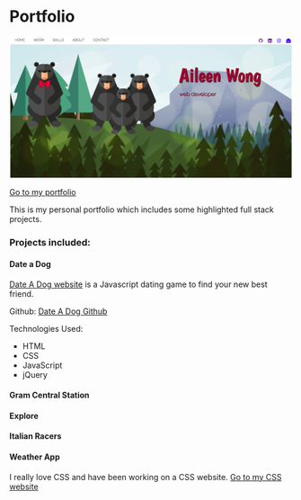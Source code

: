 # Portfolio ###

![My portfolio](/assets/aileenportfolio.png "Aileen Portfolio")

[Go to my portfolio](https://helloaileen.com)

This is my personal portfolio which includes some highlighted full stack projects. 

### Projects included: ###
#### Date a Dog #
[Date A Dog website](http://dateadog.bitballoon.com) is a Javascript dating game to find your new best friend.

Github: [Date A Dog Github](https://github.com/aileenmwong/date-a-dog)

Technologies Used:
- HTML 
- CSS 
- JavaScript 
- jQuery

#### Gram Central Station #

#### Explore #

#### Italian Racers #

#### Weather App #

I really love CSS and have been working on a CSS website.
[Go to my CSS website](https://aileenmwong.github.io/love-a-div/)
